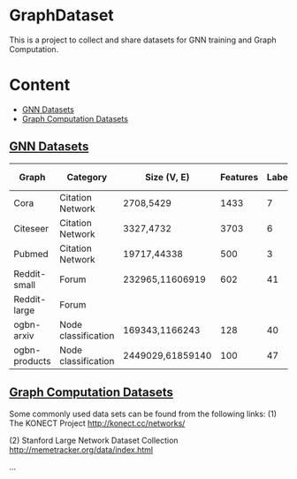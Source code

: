 # GraphDataset
This is a project to collect and share datasets for GNN training and Graph Computation.
# Content
- <a href = "#GNN Datasets">GNN Datasets</a>
- <a href = "#Graph Computation Datasets">Graph Computation Datasets</a>

## [GNN Datasets](#content)

|Graph         |Category           |Size (V, E)       |Features        |Labels         |Average Degree |Download Link  |
|--------------|-------------------|-----------------------|----------------|---------------|---------------|---------------|
|Cora          |Citation Network   |2708,5429              |1433            |7              |2.0            |               | 
|Citeseer      |Citation Network   |3327,4732              |3703            |6              |1.4            |               | 
|Pubmed        |Citation Network   |19717,44338            |500             |3              |2.2            |               | 
|Reddit-small  |Forum              |232965,11606919        |602             |41             |49.8           |               | 
|Reddit-large  |Forum              |                       |                |               |               |               | 
|ogbn-arxiv    |Node classification|169343,1166243         |128             |40             |6.9            |               |
|ogbn-products |Node classification|2449029,61859140       |100             |47             |25.3           |               |


## [Graph Computation Datasets](#content)
Some commonly used data sets can be found from the following links:
(1) The KONECT Project 
http://konect.cc/networks/

(2) Stanford Large Network Dataset Collection
http://memetracker.org/data/index.html

...
